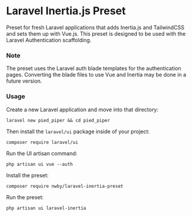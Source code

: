 # Laravel Inertia.js Preset

Preset for fresh Laravel applications that adds Inertia.js and TailwindCSS and sets them up with Vue.js. This preset is designed to be used with the Laravel Authentication scaffolding.

### Note

The preset uses the Laravel auth blade templates for the authentication pages. Converting the blade files to use Vue and Inertia may be done in a future version.

### Usage

Create a new Laravel application and move into that directory:

```
laravel new pied_piper && cd pied_piper
```

Then install the `laravel/ui` package inside of your project:

```
composer require laravel/ui
```

Run the UI artisan command:

```
php artisan ui vue --auth
```

Install the preset:

```
composer require nwby/laravel-inertia-preset
```

Run the preset:

```
php artisan ui laravel-inertia
```

